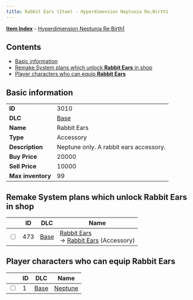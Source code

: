 ```yaml
---
title: Rabbit Ears (Item) - Hyperdimension Neptunia Re;Birth1
---
```


[**Item Index**](/neptunia/rb1/item/index.html) - [Hyperdimension Neptunia Re;Birth1](/neptunia/rb1)

## Contents

- [Basic information](#basic-information)
- [Remake System plans which unlock **Rabbit Ears** in shop](#remake-system-plans-which-unlock-rabbit-ears-in-shop)
- [Player characters who can equip **Rabbit Ears**](#player-characters-who-can-equip-rabbit-ears)

## Basic information

|   |   |
| -- | -- |
| **ID** | 3010 |
| **DLC** | [Base](/neptunia/rb1/dlc/1-base.html) |
| **Name** | Rabbit Ears |
| **Type** | Accessory |
| **Description** | Neptune only. A rabbit ears accessory. |
| **Buy Price** | 20000 |
| **Sell Price** | 10000 |
| **Max inventory** | 99 |


## Remake System plans which unlock **Rabbit Ears** in shop

|    | ID | DLC | Name |
| -- | -- | --- | ---- |
| <input type="checkbox" id="rb1-remake-1-473" class="trackbox" /> | 473 | [Base](/neptunia/rb1/dlc/1-base.html) | [Rabbit Ears](/neptunia/rb1/remake/1-473-rabbit-ears.html)<br /> → [Rabbit Ears](/neptunia/rb1/item/1-3010-rabbit-ears.html) (Accessory) |


## Player characters who can equip **Rabbit Ears**

|    | ID | DLC | Name |
| -- | -- | --- | ---- |
| <input type="checkbox" id="rb1-player-1-1" class="trackbox" /> | 1 | [Base](/neptunia/rb1/dlc/1-base.html) | [Neptune](/neptunia/rb1/player/1-1-neptune.html) |

